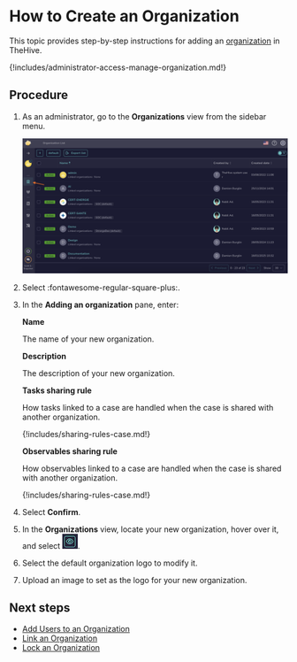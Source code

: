 # How to Create an Organization

This topic provides step-by-step instructions for adding an [organization](about-organizations.md) in TheHive.

{!includes/administrator-access-manage-organization.md!}

## Procedure

1. As an administrator, go to the **Organizations** view from the sidebar menu.

    ![Organizations view](../../images/administration-guides/manage-organizations-organizations-view.png)

2. Select :fontawesome-regular-square-plus:.

3. In the **Adding an organization** pane, enter:

    **Name**

    The name of your new organization.

    **Description**

    The description of your new organization.

    **Tasks sharing rule**

    How tasks linked to a case are handled when the case is shared with another organization.

    {!includes/sharing-rules-case.md!}

    **Observables sharing rule**

    How observables linked to a case are handled when the case is shared with another organization.

    {!includes/sharing-rules-case.md!}

4. Select **Confirm**.

5. In the **Organizations** view, locate your new organization, hover over it, and select ![Eye](../../images/administration-guides/manage-organizations-eye.png).

6. Select the default organization logo to modify it.

7. Upload an image to set as the logo for your new organization.

## Next steps

* [Add Users to an Organization](add-users-to-an-organization.md)
* [Link an Organization](link-an-organization.md)
* [Lock an Organization](lock-an-organization.md)